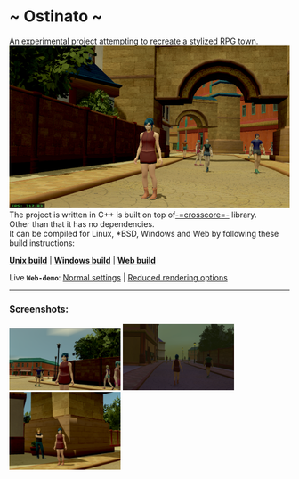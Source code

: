 # ~ Ostinato ~
An experimental project attempting to recreate a stylized RPG town.
![screen1](https://github.com/glebnovodran/glebnovodran.github.io/raw/main/demo/images/Ostinato_scr01.png)
<br>
The project is written in C++ is built on top of[-=crosscore=-](https://github.com/schaban/crosscore_dev) library.
<br>
Other than that it has no dependencies.
<br>
It can be compiled for Linux, *BSD, Windows and Web by following these build instructions:

[**Unix build**](https://github.com/glebnovodran/ostinato/blob/main/doc/build_unix.md) | [**Windows build**](https://github.com/glebnovodran/ostinato/blob/main/doc/build_win.md) | [**Web build**](https://github.com/glebnovodran/ostinato/blob/main/doc/build_web.md)


Live **`Web-demo`**: [Normal settings](https://glebnovodran.github.io/demo/ostinato.html) | [Reduced rendering options](https://glebnovodran.github.io/demo/ostinato.html?low&vl)

***
### Screenshots:

<img src="https://github.com/glebnovodran/glebnovodran.github.io/raw/main/demo/images/Ostinato_scr00.png" width=200>&nbsp;<img src="https://github.com/glebnovodran/glebnovodran.github.io/raw/main/demo/images/Ostinato_scr03.png" width=200>&nbsp;<img src="https://github.com/glebnovodran/glebnovodran.github.io/raw/main/demo/images/Ostinato_scr02.png" width=200>

